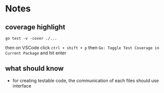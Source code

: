 # Notes

## coverage highlight

```
go test -v -cover ./...
```

then on VSCode click `ctrl + shift + p` then `Go: Toggle Test Coverage in Current Package` and hit enter

## what should know

- for creating testable code, the communication of each files should use interface 